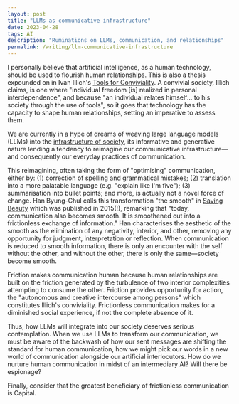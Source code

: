 ```yaml
---
layout: post
title: "LLMs as communicative infrastructure"
date: 2023-04-28
tags: AI
description: "Ruminations on LLMs, communication, and relationships"
permalink: /writing/llm-communicative-infrastructure
---
```


I personally believe that artificial intelligence, as a human technology, should be used to flourish human relationships. This is also a thesis expounded on in Ivan Illich's [Tools for Conviviality](https://en.wikipedia.org/wiki/Tools_for_Conviviality). A convivial society, Illich claims, is one where "individual freedom [is] realized in personal interdependence", and because "an individual relates himself... to his society through the use of tools", so it goes that technology has the capacity to shape human relationships, setting an imperative to assess them.

We are currently in a hype of dreams of weaving large language models (LLMs) into the [infrastructure of society](https://www.straitstimes.com/tech/civil-servants-to-soon-use-chatgpt-to-help-with-research-speech-writing), its informative and generative nature lending a tendency to reimagine our communicative infrastructure—and consequently our everyday practices of communication.

This reimagining, often taking the form of "optimising" communication, either by: (1) correction of spelling and grammatical mistakes; (2) translation into a more palatable language (e.g. "explain like I'm five"); (3) summarisation into bullet points; and more, is actually not a novel force of change. Han Byung-Chul calls this transformation "the smooth" in [Saving Beauty](https://www.worldcat.org/title/991535680) which was published in 2015(!), remarking that "today, communication also becomes smooth. It is smoothened out into a frictionless exchange of information." Han characterises the aesthetic of the smooth as the elimination of any negativity, interior, and other, removing any opportunity for judgment, interpretation or reflection. When communication is reduced to smooth information, there is only an encounter with the self without the other, and without the other, there is only the same—society become smooth.

Friction makes communication human because human relationships are built on the friction generated by the turbulence of two interior complexities attempting to consume the other. Friction provides opportunity for action, the "autonomous and creative intercourse among persons" which constitutes Illich's conviviality. Frictionless communication makes for a diminished social experience, if not the complete absence of it.

Thus, how LLMs will integrate into our society deserves serious contemplation. When we use LLMs to transform our communication, we must be aware of the backwash of how our sent messages are shifting the standard for human communication, how we might pick our words in a new world of communication alongside our artificial interlocutors. How do we nurture human communication in midst of an intermediary AI? Will there be espionage?

Finally, consider that the greatest beneficiary of frictionless communication is Capital.
